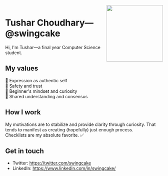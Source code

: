 <img align="right" src="https://i.imgur.com/kdKhgx6.gif" width="180px"/>

# Tushar Choudhary—@swingcake

Hi, I'm Tushar—a final year Computer Science student.

## My values

🌟 Expression as authentic self\
💖 Safety and trust\
🍏 Beginner's mindset and curiosity\
🙌 Shared understanding and consensus

## How I work

My motivations are to stabilize and provide clarity through curiosity. That tends to manifest as creating (hopefully) just enough process.\
Checklists are my absolute favorite. ✅

## Get in touch

- Twitter: <https://twitter.com/swingcake>
- LinkedIn: <https://www.linkedin.com/in/swingcake/>

<!--
**swingcake/swingcake** is a ✨ _special_ ✨ repository because its `README.md` (this file) appears on your GitHub profile.

Here are some ideas to get you started:

- 🔭 I’m currently working on ...
- 🌱 I’m currently learning ...
- 👯 I’m looking to collaborate on ...
- 🤔 I’m looking for help with ...
- 💬 Ask me about ...
- 📫 How to reach me: ...
- 😄 Pronouns: ...
- ⚡ Fun fact: ...
-->
